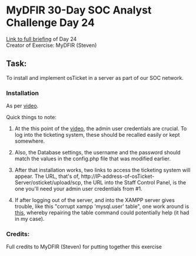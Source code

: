 # MyDFIR 30-Day SOC Analyst Challenge Day 24
[Link to full briefing](https://www.youtube.com/watch?v=xgxQuLL33oU) of Day 24 </br>
Creator of Exercise: MyDFIR (Steven)

## Task:
To install and implement osTicket in a server as part of our SOC network. 

### Installation
As per [video](https://www.youtube.com/watch?v=xgxQuLL33oU). 

Quick things to note:
1. At the this point of the [video](https://youtu.be/xgxQuLL33oU?si=KY5NFgE8I9pTuwht&t=812), the admin user credentials are crucial. To log into the ticketing system,
these should be recalled easily or kept somewhere. 

2. Also, the Database settings, the username and the password should match the values in the config.php file that was modified earlier. 

3. After that installation works, two links to access the ticketing system will appear. The URL, that's of, http://IP-address-of-osTicket-Server/osticket/upload/scp, 
the URL into the Staff Control Panel, is the one you'll need your admin user credentials from #1. 

4. If after logging out of the server, and into the XAMPP server gives trouble, like this "corrupt xampp 'mysql.user' table", one work around is [this](https://stackoverflow.com/questions/57128891/how-repair-corrupt-xampp-mysql-user-table),
whereby repairing the table command could potentially help (it had in my case).

### Credits:
Full credits to MyDFIR (Steven) for putting together this exercise















